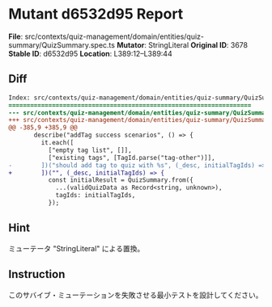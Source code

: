 # Mutant d6532d95 Report

**File**: src/contexts/quiz-management/domain/entities/quiz-summary/QuizSummary.spec.ts
**Mutator**: StringLiteral
**Original ID**: 3678
**Stable ID**: d6532d95
**Location**: L389:12–L389:44

## Diff

```diff
Index: src/contexts/quiz-management/domain/entities/quiz-summary/QuizSummary.spec.ts
===================================================================
--- src/contexts/quiz-management/domain/entities/quiz-summary/QuizSummary.spec.ts	original
+++ src/contexts/quiz-management/domain/entities/quiz-summary/QuizSummary.spec.ts	mutated #3678
@@ -385,9 +385,9 @@
       describe("addTag success scenarios", () => {
         it.each([
           ["empty tag list", []],
           ["existing tags", [TagId.parse("tag-other")]],
-        ])("should add tag to quiz with %s", (_desc, initialTagIds) => {
+        ])("", (_desc, initialTagIds) => {
           const initialResult = QuizSummary.from({
             ...(validQuizData as Record<string, unknown>),
             tagIds: initialTagIds,
           });
```

## Hint

ミューテータ "StringLiteral" による置換。

## Instruction

このサバイブ・ミューテーションを失敗させる最小テストを設計してください。

